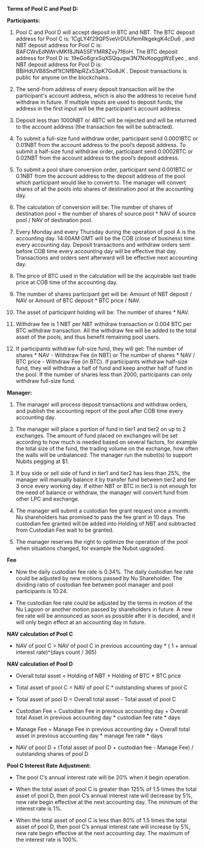 ﻿**Terms of Pool C and Pool D:**

**Participants:**

1. Pool C and Pool D will accept deposit in BTC and NBT. The BTC deposit address for Pool C is: 1CgLY4f29QP5veVrDUUfemRkgekgK4cDu6 , and NBT deposit address for Pool C is: BAFCWvEdNWrvMKf8JNA5SFYMR8Zvy7f6oH. The BTC deposit address for Pool D is: 19eGo6grxSqXSQqugw3N7NxKopggWzEyec , and NBT deposit address for Pool D is: BBiHdUVB8Sndf1tCNfBNpRZx53pK7Go8JK . Deposit transactions is public for anyone on the blockchains..

2. The send-from address of every deposit transaction will be the participant's account address, which is also the address to receive fund withdraw in future. If multiple inputs are used to deposit funds, the address in the first input will be the participant's account address.

3. Deposit less than 1000NBT or 4BTC will be rejected and will be returned to the account address (the transaction fee will be subtracted).

4. To submit a full-size fund withdraw order, participant send 0.0001BTC or 0.01NBT from the account address to the pool’s deposit address. To submit a half-size fund withdraw order, participant send 0.0002BTC or 0.02NBT from the account address to the pool’s deposit address.

5. To submit a pool share conversion order, participant send 0.001BTC or 0.1NBT from the account address to the deposit address of the pool which participant would like to convert to. The manager will convert shares of all the pools into shares of destination pool at the accounting day. 

6. The calculation of conversion will be: The number of shares of destination pool = the number of shares of source pool * NAV of source pool / NAV of destination pool.

7. Every Monday and every Thursday during the operation of pool A is the accounting day. 14:00AM GMT will be the COB (close of business) time every accounting day. Deposit transactions and withdraw orders sent before COB time every accounting day will be effective that day. Transactions and orders sent afterward will be effective next accounting day.

8. The price of BTC used in the calculation will be the acquirable last trade price at COB time of the accounting day.

9. The number of shares participant get will be: Amount of NBT deposit / NAV or Amount of BTC deposit * BTC price / NAV.

10. The asset of participant holding will be: The number of shares * NAV.

11. Withdraw fee is 1 NBT per NBT withdraw transaction or 0.004 BTC per BTC withdraw transaction. All the withdraw fee will be added to the total asset of the pools, and thus benefit remaining pool users.

11. If participants withdraw full-size fund, they will get: The number of shares * NAV - Withdraw Fee (in NBT) or The number of shares * NAV / BTC price - Withdraw Fee (in BTC). If participants withdraw half-size fund, they will withdraw a half of fund and keep another half of fund in the pool. If the number of shares less than
2000, participants can only withdraw full-size fund.

**Manager:**

1. The manager will process deposit transactions and withdraw orders, and publish the accounting report of the pool after COB time every accounting day.

2. The manager will place a portion of fund in tier1 and tier2 on up to 2 exchanges. The amount of fund placed on exchanges will be set according to how much is needed based on several factors, for example the total size of the fund, the trading volume on the exchange, how often the walls will be unbalanced. The manager run the nubot(s) to support Nubits pegging at $1.

3. If buy side or sell side of fund in tier1 and tier2 has less than 25%, the manager will manually balance it by transfer fund between tier2 and tier 3 once every working day. If either NBT or BTC in tier3 is not enough for the need of balance or withdraw, the manager will convert fund from other
LPC and exchange.

4. The manager will submit a custodian fee grant request once a month. Nu shareholders has promised to pass the fee grant in 10 days. The custodian fee granted will be added into Holding of NBT and subtracted from Custodian Fee wait to be granted.

5. The manager reserves the right to optimize the operation of the pool when situations changed, for example the Nubot upgraded.

**Fee**

 - Now the daily custodian fee rate is 0.34%. The daily custodian fee rate could be adjusted by new motions passed by Nu Shareholder. The dividing ratio of custodian fee between pool manager and pool participants is 10:24.

 - The custodian fee rate could be adjusted by the terms in motion of the Nu Lagoon or another motion passed by shareholders in future. A new fee rate will be announced as soon as possible after it is decided, and it will only begin effect at an accounting day in future.


**NAV calculation of Pool C**


 - NAV of pool C = NAV of pool C in previous accounting day * ( 1 + annual interest rate)^(days count / 365)



**NAV calculation of Pool D**



- Overall total asset = Holding of NBT + Holding of BTC * BTC price



- Total asset of pool C = NAV of pool C * outstanding shares of pool C



- Total asset of pool D = Overall total asset - Total asset of pool C


- Custodian Fee = Custodian Fee in previous accounting day + Overall total Asset in previous accounting day * custodian fee rate * days


- Manage Fee = Manage Fee in previous accounting day + Overall total asset in previous accounting day * manage fee
rate * days


- NAV of pool D = (Total asset of pool D + custodian fee - Manage Fee) / outstanding shares of pool D


**Pool C Interest Rate Adjustment:**


- The pool C’s annual interest rate will be 20% when it begin operation.



- When the total asset of pool C is greater than 125% of 1.5 times the total asset of pool D, then pool C’s annual interest rate will decrease by 5%, new rate begin effective at the next accounting day. The minimum of the interest rate is 1%.



- When the total asset of pool C is less than 80% of 1.5 times the total asset of pool D, then pool C’s annual interest rate will increase by 5%, new rate begin effective at the next accounting day. The maximum of the interest rate is 100%.
